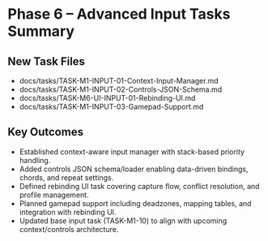 # Phase 6 – Advanced Input Tasks Summary

## New Task Files

- docs/tasks/TASK-M1-INPUT-01-Context-Input-Manager.md
- docs/tasks/TASK-M1-INPUT-02-Controls-JSON-Schema.md
- docs/tasks/TASK-M6-UI-INPUT-01-Rebinding-UI.md
- docs/tasks/TASK-M1-INPUT-03-Gamepad-Support.md

## Key Outcomes

- Established context-aware input manager with stack-based priority handling.
- Added controls JSON schema/loader enabling data-driven bindings, chords, and repeat settings.
- Defined rebinding UI task covering capture flow, conflict resolution, and profile management.
- Planned gamepad support including deadzones, mapping tables, and integration with rebinding UI.
- Updated base input task (TASK-M1-10) to align with upcoming context/controls architecture.

